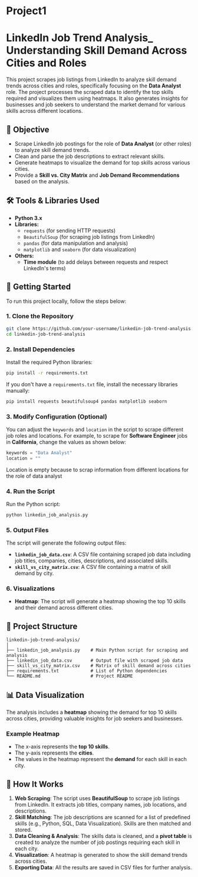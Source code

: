 # Project1

# LinkedIn Job Trend Analysis_ Understanding Skill Demand Across Cities and Roles

This project scrapes job listings from LinkedIn to analyze skill demand trends across cities and roles, specifically focusing on the **Data Analyst** role. The project processes the scraped data to identify the top skills required and visualizes them using heatmaps. It also generates insights for businesses and job seekers to understand the market demand for various skills across different locations.

## 📌 **Objective**

- Scrape LinkedIn job postings for the role of **Data Analyst** (or other roles) to analyze skill demand trends.
- Clean and parse the job descriptions to extract relevant skills.
- Generate heatmaps to visualize the demand for top skills across various cities.
- Provide a **Skill vs. City Matrix** and **Job Demand Recommendations** based on the analysis.

## 🛠 **Tools & Libraries Used**

- **Python 3.x**
- **Libraries:**
  - `requests` (for sending HTTP requests)
  - `BeautifulSoup` (for scraping job listings from LinkedIn)
  - `pandas` (for data manipulation and analysis)
  - `matplotlib` and `seaborn` (for data visualization)
- **Others:**
  - **Time module** (to add delays between requests and respect LinkedIn's terms)

## 🚀 **Getting Started**

To run this project locally, follow the steps below:

### **1. Clone the Repository**

```bash
git clone https://github.com/your-username/linkedin-job-trend-analysis.git
cd linkedin-job-trend-analysis
```

### **2. Install Dependencies**

Install the required Python libraries:

```bash
pip install -r requirements.txt
```

If you don't have a `requirements.txt` file, install the necessary libraries manually:

```bash
pip install requests beautifulsoup4 pandas matplotlib seaborn
```

### **3. Modify Configuration (Optional)**

You can adjust the `keywords` and `location` in the script to scrape different job roles and locations. For example, to scrape for **Software Engineer** jobs in **California**, change the values as shown below:

```python
keywords = "Data Analyst"
location = ""
```
Location is empty because to scrap information from different locations for the role of data analyst

### **4. Run the Script**

Run the Python script:

```bash
python linkedin_job_analysis.py
```

### **5. Output Files**

The script will generate the following output files:

- **`linkedin_job_data.csv`**: A CSV file containing scraped job data including job titles, companies, cities, descriptions, and associated skills.
- **`skill_vs_city_matrix.csv`**: A CSV file containing a matrix of skill demand by city.

### **6. Visualizations**

- **Heatmap**: The script will generate a heatmap showing the top 10 skills and their demand across different cities.


## 📝 **Project Structure**

```plaintext
linkedin-job-trend-analysis/
│
├── linkedin_job_analysis.py    # Main Python script for scraping and analysis
├── linkedin_job_data.csv       # Output file with scraped job data
├── skill_vs_city_matrix.csv    # Matrix of skill demand across cities
├── requirements.txt            # List of Python dependencies
└── README.md                   # Project README
```


## 📊 **Data Visualization**

The analysis includes a **heatmap** showing the demand for top 10 skills across cities, providing valuable insights for job seekers and businesses.

### **Example Heatmap**

- The x-axis represents the **top 10 skills**.
- The y-axis represents the **cities**.
- The values in the heatmap represent the **demand** for each skill in each city.



## 🧰 **How It Works**

1. **Web Scraping**: The script uses **BeautifulSoup** to scrape job listings from LinkedIn. It extracts job titles, company names, job locations, and descriptions.
2. **Skill Matching**: The job descriptions are scanned for a list of predefined skills (e.g., Python, SQL, Data Visualization). Skills are then matched and stored.
3. **Data Cleaning & Analysis**: The skills data is cleaned, and a **pivot table** is created to analyze the number of job postings requiring each skill in each city.
4. **Visualization**: A heatmap is generated to show the skill demand trends across cities.
5. **Exporting Data**: All the results are saved in CSV files for further analysis.


